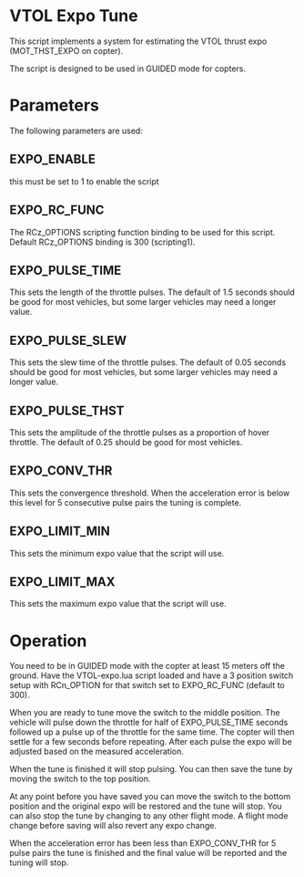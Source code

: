 # VTOL Expo Tune

This script implements a system for estimating the VTOL thrust expo
(MOT_THST_EXPO on copter).

The script is designed to be used in GUIDED mode for copters.

# Parameters

The following parameters are used:

## EXPO_ENABLE

this must be set to 1 to enable the script

## EXPO_RC_FUNC

The RCz_OPTIONS scripting function binding to be used for this script.
Default RCz_OPTIONS binding is 300 (scripting1).

## EXPO_PULSE_TIME

This sets the length of the throttle pulses. The default of 1.5
seconds should be good for most vehicles, but some larger vehicles may
need a longer value.

## EXPO_PULSE_SLEW

This sets the slew time of the throttle pulses. The default of 0.05
seconds should be good for most vehicles, but some larger vehicles may
need a longer value.

## EXPO_PULSE_THST

This sets the amplitude of the throttle pulses as a proportion of
hover throttle. The default of 0.25 should be good for most vehicles.

## EXPO_CONV_THR

This sets the convergence threshold. When the acceleration error is
below this level for 5 consecutive pulse pairs the tuning is complete.

## EXPO_LIMIT_MIN

This sets the minimum expo value that the script will use.

## EXPO_LIMIT_MAX

This sets the maximum expo value that the script will use.

# Operation

You need to be in GUIDED mode with the copter at least 15 meters off
the ground. Have the VTOL-expo.lua script loaded and have a 3
position switch setup with RCn_OPTION for that switch set to
EXPO_RC_FUNC (default to 300).

When you are ready to tune move the switch to the middle position. The
vehicle will pulse down the throttle for half of EXPO_PULSE_TIME
seconds followed up a pulse up of the throttle for the same time. The
copter will then settle for a few seconds before repeating. After each
pulse the expo will be adjusted based on the measured acceleration.

When the tune is finished it will stop pulsing. You can then save the
tune by moving the switch to the top position.

At any point before you have saved you can move the switch to the
bottom position and the original expo will be restored and the tune
will stop. You can also stop the tune by changing to any other flight
mode. A flight mode change before saving will also revert any expo
change.

When the acceleration error has been less than EXPO_CONV_THR for 5
pulse pairs the tune is finished and the final value will be reported
and the tuning will stop.
